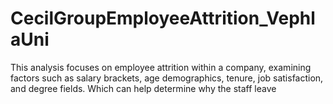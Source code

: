 # CecilGroupEmployeeAttrition_VephlaUni
This analysis focuses on employee attrition within a company, examining factors such as salary brackets, age demographics, tenure, job satisfaction, and degree fields. Which can help determine why the staff leave
